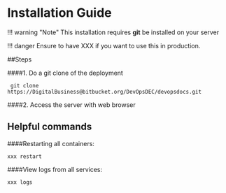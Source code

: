 # Installation Guide

!!! warning "Note"
    This installation requires **git** be installed on your server

!!! danger
    Ensure to have XXX if you want to use this in production.
        
    
##Steps

####1. Do a git clone of the deployment 

     git clone https://DigitalBusiness@bitbucket.org/DevOpsDEC/devopsdocs.git
    
####2. Access the server with web browser
      
  
## Helpful commands
####Restarting all containers:
    
    xxx restart
####View logs from all services:
    
    xxx logs

